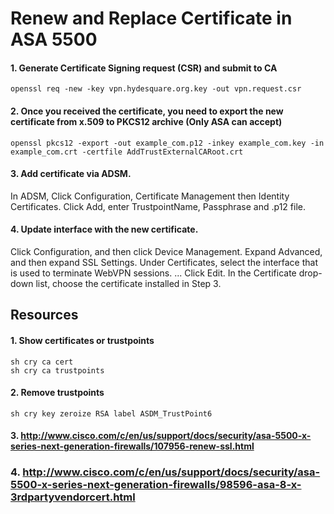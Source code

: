 # Renew and Replace Certificate in ASA 5500

#### 1. Generate Certificate Signing request (CSR) and submit to CA
```
openssl req -new -key vpn.hydesquare.org.key -out vpn.request.csr
```
#### 2. Once you received the certificate, you need to export the new certificate from x.509 to PKCS12 archive (Only ASA can accept)
```
openssl pkcs12 -export -out example_com.p12 -inkey example_com.key -in example_com.crt -certfile AddTrustExternalCARoot.crt
```
#### 3. Add certificate via ADSM.
In ADSM, Click Configuration, Certificate Management then Identity Certificates.
Click Add, enter TrustpointName, Passphrase and .p12 file.
#### 4. Update interface with the new certificate.
Click Configuration, and then click Device Management.
Expand Advanced, and then expand SSL Settings.
Under Certificates, select the interface that is used to terminate WebVPN sessions. ...
Click Edit.
In the Certificate drop-down list, choose the certificate installed in Step 3.

## Resources
#### 1. Show certificates or trustpoints
```
sh cry ca cert
sh cry ca trustpoints
```
#### 2. Remove trustpoints
```
sh cry key zeroize RSA label ASDM_TrustPoint6
```
#### 3. http://www.cisco.com/c/en/us/support/docs/security/asa-5500-x-series-next-generation-firewalls/107956-renew-ssl.html
### 4. http://www.cisco.com/c/en/us/support/docs/security/asa-5500-x-series-next-generation-firewalls/98596-asa-8-x-3rdpartyvendorcert.html